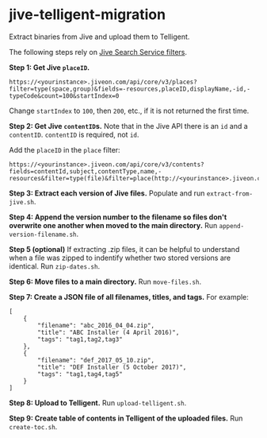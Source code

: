 # jive-telligent-migration
Extract binaries from Jive and upload them to Telligent.

The following steps rely on [Jive Search Service filters](https://developers.jivesoftware.com/api/v3/cloud/rest/SearchService.html#searchContents).

**Step 1: Get Jive `placeID`.**
```
https://<yourinstance>.jiveon.com/api/core/v3/places?filter=type(space,group)&fields=-resources,placeID,displayName,-id,-typeCode&count=100&startIndex=0
```

Change `startIndex` to `100`, then `200`, etc., if it is not returned the first time.


**Step 2: Get Jive `contentID`s.**
Note that in the Jive API there is an `id` and a `contentID`. `contentID` is required, not `id`.

Add the `placeID` in the `place` filter:

```
https://<yourinstance>.jiveon.com/api/core/v3/contents?fields=contentId,subject,contentType,name,-resources&filter=type(file)&filter=place(http://<yourinstance>.jiveon.com/api/core/v3/places/1069)&count=100&startIndex=0
```

**Step 3: Extract each version of Jive files.**
Populate and run `extract-from-jive.sh`.

**Step 4: Append the version number to the filename so files don't overwrite one another when moved to the main directory.**
Run `append-version-filename.sh`.

**Step 5 (optional)**
If extracting .zip files, it can be helpful to understand when a file was zipped to indentify whether two stored versions are identical. Run `zip-dates.sh`.

**Step 6: Move files to a main directory.**
Run `move-files.sh`.

**Step 7: Create a JSON file of all filenames, titles, and tags.**
For example:
```
[
	{
		"filename": "abc_2016_04_04.zip",
		"title": "ABC Installer (4 April 2016)",
		"tags": "tag1,tag2,tag3"
	},
	{
		"filename": "def_2017_05_10.zip",
		"title": "DEF Installer (5 October 2017)",
		"tags": "tag1,tag4,tag5"
	}
]
```

**Step 8: Upload to Telligent.**
Run `upload-telligent.sh`.

**Step 9: Create table of contents in Telligent of the uploaded files.**
Run `create-toc.sh`.





